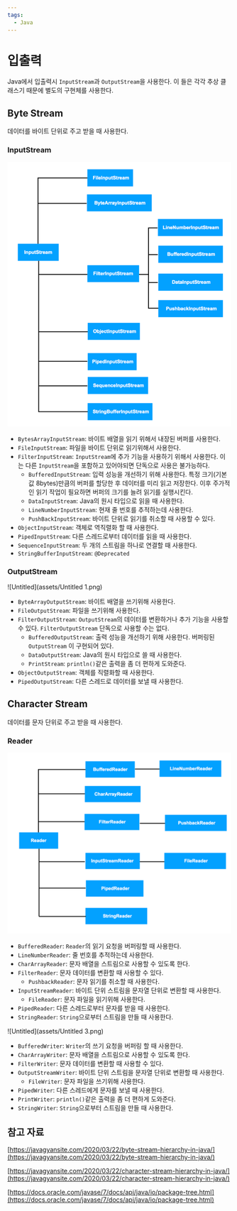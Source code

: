 ```yaml
---
tags:
  - Java
---
```

# 입출력

Java에서 입출력시 `InputStream`과 `OutputStream`을 사용한다. 이 들은 각각 추상 클래스기 때문에 별도의 구현체를 사용한다.

## Byte Stream

데이터를 바이트 단위로 주고 받을 때 사용한다.

### InputStream

![Untitled](assets/Untitled-4549600.png)

- `BytesArrayInputStream`: 바이트 배열을 읽기 위해서 내장된 버퍼를 사용한다.
- `FileInputStream`: 파일을 바이트 단위로 읽기위해서 사용한다.
- `FilterInputStream`: `InputStream`에 추가 기능을 사용하기 위해서 사용한다. 이는 다른 `InputStream`을 포함하고 있어야되면 단독으로 사용은 불가능하다.
    - `BufferedInputStream`: 입력 성능을 개선하기 위해 사용한다. 특정 크기(기본값 8bytes)만큼의 버퍼를 할당한 후 데이터를 미리 읽고 저장한다. 이후 주가적인 읽기 작업이 필요하면 버퍼의 크기를 늘려 읽기를 실행시킨다.
    - `DataInputStream`: Java의 원시 타입으로 읽을 때 사용한다.
    - `LineNumberInputStream`: 현재 줄 번호를 추적하는데 사용한다.
    - `PushBackInputStream`: 바이트 단위로 읽기를 취소할 때 사용할 수 있다.
- `ObjectInputStream`: 객체로 역직렬화 할 때 사용한다.
- `PipedInputStream`: 다른 스레드로부터 데이터를 읽을 때 사용한다.
- `SequenceInputStream`: 두 개의 스트림을 하나로 연결할 때 사용한다.
- `StringBufferInputStream`: `@Deprecated`

### OutputStream

![Untitled](assets/Untitled 1.png)

- `ByteArrayOutputStream`: 바이트 배열을 쓰기위해 사용한다.
- `FileOutputStream`: 파일을 쓰기위해 사용한다.
- `FilterOutputStream`: `OutputStream`의 데이터를 변환하거나 추가 기능을 사용할 수 있다. `FilterOutputStream` 단독으로 사용할 수는 없다.
    - `BufferedOutputStream`: 출력 성능을 개선하기 위해 사용한다. 버퍼링된 `OutputStream` 이 구현되어 있다.
    - `DataOutputStream`: Java의 원시 타입으로 쓸 때 사용한다.
    - `PrintStream`: `println()`같은 출력을 좀 더 편하게 도와준다.
- `ObjectOutputStream`: 객체를 직렬화할 때 사용한다.
- `PipedOutputStream`: 다른 스레드로 데이터를 보낼 때 사용한다.

## Character Stream

데이터를 문자 단위로 주고 받을 때 사용한다. 

### Reader

![Untitled](assets/Untitled%202.png)

- `BufferedReader`: `Reader`의 읽기 요청을 버퍼링할 때 사용한다.
- `LineNumberReader`: 줄 번호를 추적하는데 사용한다.
- `CharArrayReader`: 문자 배열을 스트림으로 사용할 수 있도록 한다.
- `FilterReader`: 문자 데이터를 변환할 때 사용할 수 있다.
    - `PushbackReader`: 문자 읽기를 취소할 때 사용한다.
- `InputStreamReader`: 바이트 단위 스트림을 문자열 단위로 변환할 때 사용한다.
    - `FileReader`: 문자 파일을 읽기위해 사용한다.
- `PipedReader`: 다른 스레드로부터 문자를 받을 때 사용한다.
- `StringReader`: `String`으로부터 스트림을 만들 때 사용한다.

![Untitled](assets/Untitled 3.png)

- `BufferedWriter`: `Writer`의 쓰기 요청을 버퍼링 할 때 사용한다.
- `CharArrayWriter`: 문자 배열을 스트림으로 사용할 수 있도록 한다.
- `FilterWriter`: 문자 데이터를 변환할 때 사용할 수 있다.
- `OutputStreamWriter`: 바이트 단위 스트림을 문자열 단위로 변환할 때 사용한다.
    - `FileWriter`: 문자 파일을 쓰기위해 사용한다.
- `PipedWriter`: 다른 스레드에게 문자를 보낼 때 사용한다.
- `PrintWriter`: `println()`같은 출력을 좀 더 편하게 도와준다.
- `StringWriter`: `String`으로부터 스트림을 만들 때 사용한다.

## 참고 자료

[https://javagyansite.com/2020/03/22/byte-stream-hierarchy-in-java/](https://javagyansite.com/2020/03/22/byte-stream-hierarchy-in-java/)

[https://javagyansite.com/2020/03/22/character-stream-hierarchy-in-java/](https://javagyansite.com/2020/03/22/character-stream-hierarchy-in-java/)

[https://docs.oracle.com/javase/7/docs/api/java/io/package-tree.html](https://docs.oracle.com/javase/7/docs/api/java/io/package-tree.html)